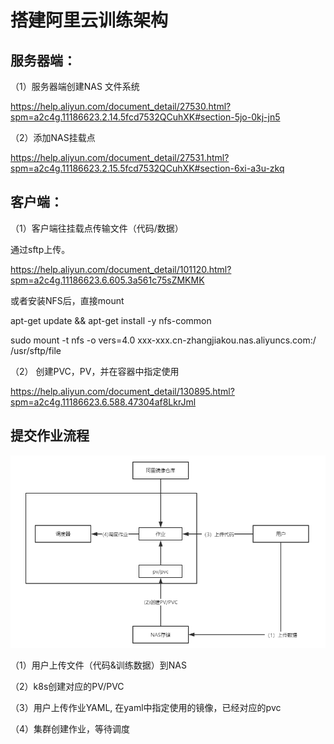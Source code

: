 # 搭建阿里云训练架构



## 服务器端：

（1）服务器端创建NAS 文件系统

https://help.aliyun.com/document_detail/27530.html?spm=a2c4g.11186623.2.14.5fcd7532QCuhXK#section-5jo-0kj-jn5

 

（2）添加NAS挂载点

https://help.aliyun.com/document_detail/27531.html?spm=a2c4g.11186623.2.15.5fcd7532QCuhXK#section-6xi-a3u-zkq

 

 

## 客户端：

（1）客户端往挂载点传输文件（代码/数据）



通过sftp上传。

https://help.aliyun.com/document_detail/101120.html?spm=a2c4g.11186623.6.605.3a561c75sZMKMK



或者安装NFS后，直接mount

apt-get update && apt-get install -y nfs-common

sudo mount -t nfs -o vers=4.0 xxx-xxx.cn-zhangjiakou.nas.aliyuncs.com:/ /usr/sftp/file

 

（2） 创建PVC，PV，并在容器中指定使用

https://help.aliyun.com/document_detail/130895.html?spm=a2c4g.11186623.6.588.47304af8LkrJml

 

## 提交作业流程

![流程](搭建阿里云训练架构.assets/image-20191117221315762.png)



（1）用户上传文件（代码&训练数据）到NAS

（2）k8s创建对应的PV/PVC

（3）用户上传作业YAML, 在yaml中指定使用的镜像，已经对应的pvc

（4）集群创建作业，等待调度